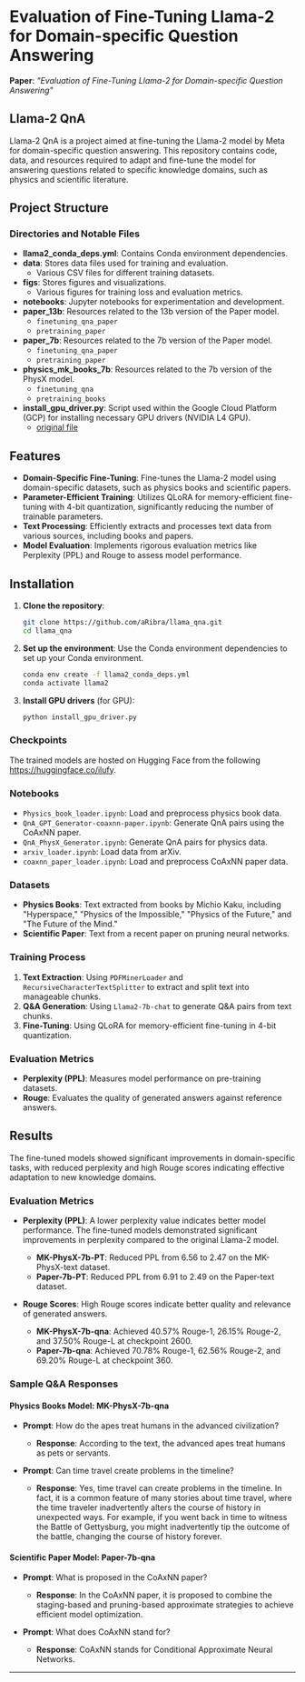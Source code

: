 
# Evaluation of Fine-Tuning Llama-2 for Domain-specific Question Answering

__Paper__: *"Evaluation of Fine-Tuning Llama-2 for Domain-specific Question Answering"*

## Llama-2 QnA

Llama-2 QnA is a project aimed at fine-tuning the Llama-2 model by Meta for domain-specific question answering. This repository contains code, data, and resources required to adapt and fine-tune the model for answering questions related to specific knowledge domains, such as physics and scientific literature.

## Project Structure

### Directories and Notable Files

- **llama2_conda_deps.yml**: Contains Conda environment dependencies.
- **data**: Stores data files used for training and evaluation.
  - Various CSV files for different training datasets.
- **figs**: Stores figures and visualizations.
  - Various figures for training loss and evaluation metrics.
- **notebooks**: Jupyter notebooks for experimentation and development.
- **paper_13b**: Resources related to the 13b version of the Paper model.
  - `finetuning_qna_paper`
  - `pretraining_paper`
- **paper_7b**: Resources related to the 7b version of the Paper model.
  - `finetuning_qna_paper`
  - `pretraining_paper`
- **physics_mk_books_7b**: Resources related to the 7b version of the PhysX model.
  - `finetuning_qna`
  - `pretraining_books`
- **install_gpu_driver.py**: Script used within the Google Cloud Platform (GCP) for installing necessary GPU drivers (NVIDIA L4 GPU).
    - [original file](https://github.com/GoogleCloudPlatform/compute-gpu-installation/blob/main/linux/install_gpu_driver.py)


## Features

- **Domain-Specific Fine-Tuning**: Fine-tunes the Llama-2 model using domain-specific datasets, such as physics books and scientific papers.
- **Parameter-Efficient Training**: Utilizes QLoRA for memory-efficient fine-tuning with 4-bit quantization, significantly reducing the number of trainable parameters.
- **Text Processing**: Efficiently extracts and processes text data from various sources, including books and papers.
- **Model Evaluation**: Implements rigorous evaluation metrics like Perplexity (PPL) and Rouge to assess model performance.
  
## Installation

1. **Clone the repository**:
    ```bash
    git clone https://github.com/aRibra/llama_qna.git
    cd llama_qna
    ```

2. **Set up the environment**:
    Use the Conda environment dependencies to set up your Conda environment.

    ```bash
    conda env create -f llama2_conda_deps.yml
    conda activate llama2
    ```

3. **Install GPU drivers** (for GPU):
    ```bash
    python install_gpu_driver.py
    ```
### Checkpoints
The trained models are hosted on Hugging Face from the following https://huggingface.co/ilufy.

### Notebooks

- `Physics_book_loader.ipynb`: Load and preprocess physics book data.
- `QnA_GPT_Generator-coaxnn-paper.ipynb`: Generate QnA pairs using the CoAxNN paper.
- `QnA_PhysX_Generator.ipynb`: Generate QnA pairs for physics data.
- `arxiv_loader.ipynb`: Load data from arXiv.
- `coaxnn_paper_loader.ipynb`: Load and preprocess CoAxNN paper data.

### Datasets

- **Physics Books**: Text extracted from books by Michio Kaku, including "Hyperspace," "Physics of the Impossible," "Physics of the Future," and "The Future of the Mind."
- **Scientific Paper**: Text from a recent paper on pruning neural networks.

### Training Process

1. **Text Extraction**: Using `PDFMinerLoader` and `RecursiveCharacterTextSplitter` to extract and split text into manageable chunks.
2. **Q&A Generation**: Using `Llama2-7b-chat` to generate Q&A pairs from text chunks.
3. **Fine-Tuning**: Using QLoRA for memory-efficient fine-tuning in 4-bit quantization.

### Evaluation Metrics

- **Perplexity (PPL)**: Measures model performance on pre-training datasets.
- **Rouge**: Evaluates the quality of generated answers against reference answers.

## Results

The fine-tuned models showed significant improvements in domain-specific tasks, with reduced perplexity and high Rouge scores indicating effective adaptation to new knowledge domains.

### Evaluation Metrics

- **Perplexity (PPL)**: A lower perplexity value indicates better model performance. The fine-tuned models demonstrated significant improvements in perplexity compared to the original Llama-2 model.
  - **MK-PhysX-7b-PT**: Reduced PPL from 6.56 to 2.47 on the MK-PhysX-text dataset.
  - **Paper-7b-PT**: Reduced PPL from 6.91 to 2.49 on the Paper-text dataset.

- **Rouge Scores**: High Rouge scores indicate better quality and relevance of generated answers.
  - **MK-PhysX-7b-qna**: Achieved 40.57% Rouge-1, 26.15% Rouge-2, and 37.50% Rouge-L at checkpoint 2600.
  - **Paper-7b-qna**: Achieved 70.78% Rouge-1, 62.56% Rouge-2, and 69.20% Rouge-L at checkpoint 360.

### Sample Q&A Responses

#### Physics Books Model: MK-PhysX-7b-qna
- **Prompt**: How do the apes treat humans in the advanced civilization?
  - **Response**: According to the text, the advanced apes treat humans as pets or servants.

- **Prompt**: Can time travel create problems in the timeline?
  - **Response**: Yes, time travel can create problems in the timeline. In fact, it is a common feature of many stories about time travel, where the time traveler inadvertently alters the course of history in unexpected ways. For example, if you went back in time to witness the Battle of Gettysburg, you might inadvertently tip the outcome of the battle, changing the course of history forever.
  
#### Scientific Paper Model: Paper-7b-qna
- **Prompt**: What is proposed in the CoAxNN paper?
  - **Response**: In the CoAxNN paper, it is proposed to combine the staging-based and pruning-based approximate strategies to achieve efficient model optimization.

- **Prompt**: What does CoAxNN stand for?
  - **Response**: CoAxNN stands for Conditional Approximate Neural Networks.



---
